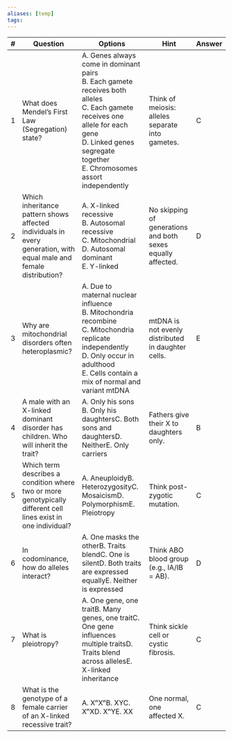 ```yaml
---
aliases: [temp]
tags: 
---
```


| #   | Question                                                                                                           | Options                                                                                                                                                                                                         | Hint                                                        | Answer |
| --- | ------------------------------------------------------------------------------------------------------------------ | --------------------------------------------------------------------------------------------------------------------------------------------------------------------------------------------------------------- | ----------------------------------------------------------- | ------ |
| 1   | What does Mendel’s First Law (Segregation) state?                                                                  | A. Genes always come in dominant pairs<br>B. Each gamete receives both alleles<br>C. Each gamete receives one allele for each gene<br>D. Linked genes segregate together<br>E. Chromosomes assort independently | Think of meiosis: alleles separate into gametes.            | C      |
| 2   | Which inheritance pattern shows affected individuals in every generation, with equal male and female distribution? | A. X-linked recessive<br>B. Autosomal recessive<br>C. Mitochondrial<br>D. Autosomal dominant<br>E. Y-linked                                                                                                     | No skipping of generations and both sexes equally affected. | D      |
| 3   | Why are mitochondrial disorders often heteroplasmic?                                                               | A. Due to maternal nuclear influence<br>B. Mitochondria recombine<br>C. Mitochondria replicate independently<br>D. Only occur in adulthood<br>E. Cells contain a mix of normal and variant mtDNA                | mtDNA is not evenly distributed in daughter cells.          | E      |
| 4   | A male with an X-linked dominant disorder has children. Who will inherit the trait?                                | A. Only his sons<br>B. Only his daughtersC. Both sons and daughtersD. NeitherE. Only carriers                                                                                                                   | Fathers give their X to daughters only.                     | B      |
| 5   | Which term describes a condition where two or more genotypically different cell lines exist in one individual?     | A. AneuploidyB. HeterozygosityC. MosaicismD. PolymorphismE. Pleiotropy                                                                                                                                          | Think post-zygotic mutation.                                | C      |
| 6   | In codominance, how do alleles interact?                                                                           | A. One masks the otherB. Traits blendC. One is silentD. Both traits are expressed equallyE. Neither is expressed                                                                                                | Think ABO blood group (e.g., IA/IB = AB).                   | D      |
| 7   | What is pleiotropy?                                                                                                | A. One gene, one traitB. Many genes, one traitC. One gene influences multiple traitsD. Traits blend across allelesE. X-linked inheritance                                                                       | Think sickle cell or cystic fibrosis.                       | C      |
| 8   | What is the genotype of a female carrier of an X-linked recessive trait?                                           | A. XⁿXⁿB. XYC. XⁿXD. XⁿYE. XX                                                                                                                                                                                   | One normal, one affected X.                                 | C      |